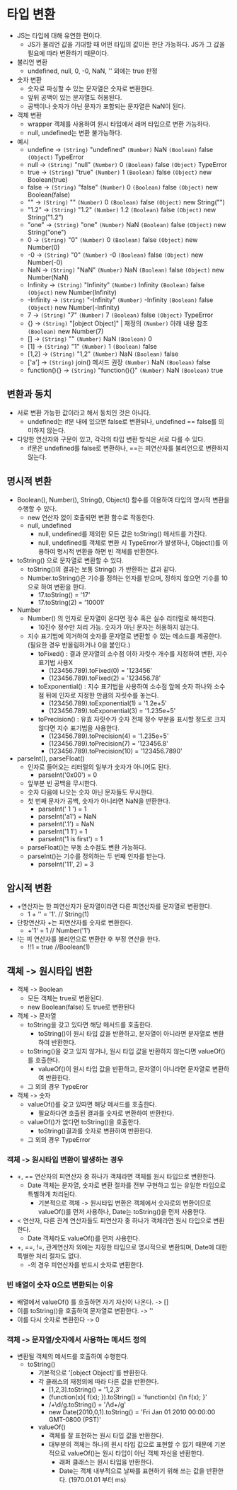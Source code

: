 # 타입 변환
  - JS는 타입에 대해 유연한 편이다.
    - JS가 불리언 값을 기대할 때 어떤 타입의 값이든 판단 가능하다. JS가 그 값을 필요에 따라 변환하기 때문이다.
  - 불리언 변환
    - undefined, null, 0, -0, NaN, '' 외에는 true 판정
  - 숫자 변환
    - 숫자로 파싱할 수 있는 문자열은 숫자로 변환한다.
    - 앞뒤 공백이 있는 문자열도 허용된다.
    - 공백이나 숫자가 아닌 문자가 포함되는 문자열은 NaN이 된다.
  - 객체 변환
    - wrapper 객체를 사용하여 원시 타입에서 래퍼 타입으로 변환 가능하다.
    - null, undefined는 변환 불가능하다.  
  - 예시
    - undefine -> `(String)` "undefined"  `(Number)` NaN   `(Boolean)` false   `(Object)` TypeError
    - null -> `(String)` "null"  `(Number)` 0   `(Boolean)` false   `(Object)` TypeError
    - true -> `(String)` "true"  `(Number)` 1   `(Boolean)` false   `(Object)` new Boolean(true)
    - false -> `(String)` "false"  `(Number)` 0   `(Boolean)` false   `(Object)` new Boolean(false)
    - "" -> `(String)` ""  `(Number)` 0   `(Boolean)` false   `(Object)` new String("")
    - "1.2" -> `(String)` "1.2"  `(Number)` 1.2   `(Boolean)` false   `(Object)` new String("1.2")
    - "one" -> `(String)` "one"  `(Number)` NaN   `(Boolean)` false   `(Object)` new String("one")
    - 0 -> `(String)` "0"  `(Number)` 0   `(Boolean)` false   `(Object)` new Number(0)
    - -0 -> `(String)` "0"  `(Number)` -0   `(Boolean)` false   `(Object)` new Number(-0)
    - NaN -> `(String)` "NaN"  `(Number)` NaN   `(Boolean)` false   `(Object)` new Number(NaN)
    - Infinity -> `(String)` "Infinity"  `(Number)` Infinity   `(Boolean)` false   `(Object)` new Number(Infinity)
    - -Infinity -> `(String)` "-Infinity"  `(Number)` -Infinity   `(Boolean)` false   `(Object)` new Number(-Infinity)
    - 7 -> `(String)` "7"  `(Number)` 7   `(Boolean)` false   `(Object)` TypeError
    - {} -> `(String)` "[object Object]" | 재정의 `(Number)` 아래 내용 참조   `(Boolean)` new Number(7)  
    - [] -> `(String)` ""  `(Number)` NaN   `(Boolean)` 0  
    - [1] -> `(String)` "1"  `(Number)` 1   `(Boolean)` false   
    - [1,2] -> `(String)` "1,2"  `(Number)` NaN   `(Boolean)` false   
    - ['a'] -> `(String)` join() 메서드 권장  `(Number)` NaN   `(Boolean)` false   
    - function(){} -> `(String)` "function(){}"  `(Number)` NaN   `(Boolean)` true  

## 변환과 동치
  - 서로 변환 가능한 값이라고 해서 동치인 것은 아니다.
    - undefined는 if문 내에 있으면 false로 변환되나, undefined == false를 의미하지 않는다.
  - 다양한 연산자와 구문이 있고, 각각의 타입 변환 방식은 서로 다를 수 있다.
    - if문은 undefined를 false로 변환하나, ==는 피연산자를 불리언으로 변환하지 않는다.

## 명시적 변환
  - Boolean(), Number(), String(), Object() 함수를 이용하여 타입의 명시적 변환을 수행할 수 있다.
    - new 연산자 없이 호출되면 변환 함수로 작동한다.
    - null, undefined
      - null, undefined를 제외한 모든 값은 toString() 메서드를 가진다.
      - null, undefined를 객체로 변환 시 TypeError가 발생하나, Object()를 이용하여 명시적 변환을 하면 빈 객체를 반환한다.
  - toString() 으로 문자열로 변환할 수 있다.
    - toString()의 결과는 보통 String() 가 반환하는 값과 같다.
    - Number.toString()은 기수를 정하는 인자를 받으며, 정하지 않으면 기수를 10으로 하여 변환을 한다.
      - 17.toString() = '17'
      - 17.toString(2) = '10001'
  - Number
    - Number() 의 인자로 문자열이 온다면 정수 혹은 실수 리터럴로 해석한다.
      - 10진수 정수만 처리 가능. 숫자가 아닌 문자는 허용하지 않는다.
    - 지수 표기법에 의거하여 숫자를 문자열로 변환할 수 있는 메소드를 제공한다. (필요한 경우 반올림하거나 0을 붙인다.)
      - toFixed() : 결과 문자열의 소수점 이하 자릿수 개수를 지정하여 변환, 지수 표기법 사용X
        - (123456.789).toFixed(0) = '123456'
        - (123456.789).toFixed(2) = '123456.78'
      - toExponential() : 지수 표기법을 사용하여 소수점 앞에 숫자 하나와 소수점 뒤에 인자로 지정한 만큼의 자릿수를 놓는다.
        - (123456.789).toExponential(1) = '1.2e+5'
        - (123456.789).toExponential(3) = '1.235e+5'
      - toPrecision() : 유효 자릿수가 숫자 전체 정수 부분을 표시할 정도로 크지 않다면 지수 표기법을 사용한다.
        - (123456.789).toPrecision(4) = '1.235e+5'
        - (123456.789).toPrecision(7) = '123456.8'
        - (123456.789).toPrecision(10) = '123456.7890'
  - parseInt(), parseFloat()
    - 인자로 들어오는 리터럴의 일부가 숫자가 아니어도 된다.
      - parseInt('0x00') = 0
    - 앞부분 빈 공백을 무시한다.
    - 숫자 다음에 나오는 숫자 아닌 문자들도 무시한다.
    - 첫 번째 문자가 공백, 숫자가 아니라면 NaN을 반환한다.
      - parseInt(' 1 ') = 1
      - parseInt('a1') = NaN
      - parseInt('.1') = NaN
      - parseInt('1 1') = 1
      - parseInt('1 is first') = 1
    - parseFloat()는 부동 소수점도 변환 가능하다.
    - parseInt()는 기수를 정의하는 두 번째 인자를 받는다.
      - parseInt('11', 2) = 3
    

## 암시적 변환
  - +연산자는 한 피연산자가 문자열이라면 다른 피연산자를 문자열로 변환한다.
    - 1 + ''  = '1'. // String(1)
  - 단항연산자 +는 피연산자를 숫자로 변환한다.
    - +'1' = 1 // Number('1')
  - !는 피 연산자를 불리언으로 변환한 후 부정 연산을 한다.
    - !!1 = true //Boolean(1)

## 객체 -> 원시타입 변환
  - 객체 -> Boolean
    - 모든 객체는 true로 변환된다.
    - new Boolean(false) 도 true로 변환된다
  - 객체 -> 문자열
    - toString을 갖고 있다면 해당 메서드를 호출한다.
      - toString()이 원시 타입 값을 반환하고, 문자열이 아니라면 문자열로 변환하여 반환한다.
    - toString()을 갖고 있지 않거나, 원시 타입 값을 반환하지 않는다면 valueOf()를 호출한다.
      - valueOf()이 원시 타입 값을 반환하고, 문자열이 아니라면 문자열로 변환하여 반환한다.
    - 그 외의 경우 TypeEror
  - 객체 -> 숫자
    - valueOf()를 갖고 있따면 해당 메서드를 호출한다.
      - 필요하다면 호출된 결과를 숫자로 변환하여 반환한다.
    - valueOf()가 없다면 toString()을 호출한다.
      - toString()결과를 숫자로 변환하여 반환한다.
    - 그 외의 경우 TypeError

### 객체 -> 원시타입 변환이 발생하는 경우
 - +, == 연산자의 피연산자 중 하나가 객체라면 객체를 원시 타입으로 변환한다.
   - Date 객체는 문자열, 숫자로 변환 절차를 전부 구현하고 있는 유일한 타입으로 특별하게 처리된다.
     - 기본적으로 객체 -> 원시타입 변환은 객체에서 숫자로의 변환이므로 valueOf()를 먼저 사용하나, Date는 toString()을 먼저 사용한다.
 - < 연산자, 다른 관계 연산자들도 피연산자 중 하나가 객체라면 원시 타입으로 변환한다.
   - Date 객체라도 valueOf()를 먼저 사용한다.
 - +, ==, !=, 관계연산자 외에는 지정한 타입으로 명시적으로 변환되며, Date에 대한 특별한 처리 절차도 없다.
   - -의 경우 피연산자를 반드시 숫자로 변환한다.

### 빈 배열이 숫자 0으로 변환되는 이유
 -  배열에서 valueOf() 를 호출하면 자기 자신이 나온다. -> [] 
 -  이를 toString()을 호출하여 문자열로 변환한다. -> ''
 -  이를 다시 숫자로 변환한다 -> 0

### 객체 -> 문자열/숫자에서 사용하는 메서드 정의
 - 변환될 객체의 메서드를 호출하여 수행한다.
   - toString()
     - 기본적으로 '[object Object]'를 반환한다.
     - 각 클래스의 재정의에 따라 다른 값을 반환한다.
       - [1,2,3].toString() = '1,2,3'
       - (function(x){ f(x); }).toString() = 'function(x) {\n f(x); \}'
       - /+\d/g.toString() = '/\\d+/g'
       - new Date(2010,0,1).toString() = 'Fri Jan 01 2010 00:00:00 GMT-0800 (PST)'
     - valueOf()
       - 객체를 잘 표현하는 원시 타입 값을 반환한다.
       - 대부분의 객체는 하나의 원시 타입 값으로 표현할 수 없기 때문에 기본적으로 valueOf()는 원시 타입이 아닌 객체 자신을 반환한다.
         - 래퍼 클래스는 원시 타입을 반환한다.
         - Date는 객체 내부적으로 날짜를 표현하기 위해 쓰는 값을 반환한다. (1970.01.01 부터 ms)
